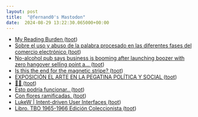 ```yaml
---
layout: post
title:  "@fernand0's Mastodon"
date:  2024-08-29 13:22:30.065000+00:00
---
```

*  [My Reading Burden ](https://scottaaronson.blog/?p=821) ([toot](https://mastodon.social/@fernand0/113045520388147674))
*  [Sobre el uso y abuso de la palabra procesado en las diferentes fases del comercio electrónico ](https://mastodon.social/@fernand0/113045329374445040) ([toot](https://mastodon.social/@fernand0/113045329374445040))
*  [No-alcohol pub says business is booming after launching boozer with zero hangover selling point a... ](https://www.dailymail.co.uk/news/article-13742457/No-alcohol-pub-business-booming-year-ago.htm) ([toot](https://mastodon.social/@fernand0/113045237651688109))
*  [Is this the end for the magnetic stripe? ](https://www.bbc.com/news/articles/c51yd4j4lnv) ([toot](https://mastodon.social/@fernand0/113045004984782756))
*  [EXPOSICIÓN EL ARTE EN LA PEGATINA POLÍTICA Y SOCIAL ](http://centroderecuperaciondepegatinas.blogspot.com/2024/08/exposicion-el-arte-en-la-pegatina.htm) ([toot](https://mastodon.social/@fernand0/113044831139932725))
*  [🎉🎉 ](https://mastodon.social/@fernand0/113041320679938666) ([toot](https://mastodon.social/@fernand0/113041320679938666))
*  [Esto podría funcionar.. ](https://mastodon.social/@fernand0/113041319854894455) ([toot](https://mastodon.social/@fernand0/113041319854894455))
*  [Con flores ramificadas. ](https://avecesunafoto.wordpress.com/2024/08/28/con-flores-ramificadas) ([toot](https://mastodon.social/@fernand0/113040886673687426))
*  [LukeW \| Intent-driven User Interfaces ](https://www.lukew.com/ff/entry.asp?207) ([toot](https://mastodon.social/@fernand0/113040777479350426))
*  [Libro. TBO 1965-1966 Edición Coleccionista ](https://fotografiasenmovimiento.wordpress.com/2024/08/28/libro-tbo-1965-1966-edicion-coleccionista) ([toot](https://mastodon.social/@fernand0/113040759193465295))
